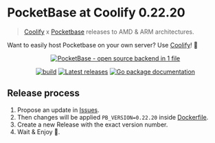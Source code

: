 # PocketBase at Coolify 0.22.20
> [Coolify](https://github.com/coollabsio/coolify) x [Pocketbase](https://pocketbase.io/) releases to AMD & ARM architectures.

Want to easily host Pocketbase on your own server? Use [Coolify](https://coolify.io)! 🚀
<p align="center">
    <a href="https://pocketbase.io" target="_blank" rel="noopener">
        <img src="https://i.imgur.com/5qimnm5.png" alt="PocketBase - open source backend in 1 file" />
    </a>
</p>

<p align="center">
    <a href="https://github.com/pocketbase/pocketbase/actions/workflows/release.yaml" target="_blank" rel="noopener"><img src="https://github.com/pocketbase/pocketbase/actions/workflows/release.yaml/badge.svg" alt="build" /></a>
    <a href="https://github.com/pocketbase/pocketbase/releases" target="_blank" rel="noopener"><img src="https://img.shields.io/github/release/pocketbase/pocketbase.svg" alt="Latest releases" /></a>
    <a href="https://pkg.go.dev/github.com/pocketbase/pocketbase" target="_blank" rel="noopener"><img src="https://godoc.org/github.com/ganigeorgiev/fexpr?status.svg" alt="Go package documentation" /></a>
</p>

## <a name="release-process"></a>Release process
1. Propose an update in [Issues](https://github.com/coollabsio/pocketbase/issues).
2. Then changes will be applied `PB_VERSION=0.22.20` inside [Dockerfile](./Dockerfile#LL3C5-L3C22).
3. Create a new Release with the exact version number.
4. Wait & Enjoy 🎉.
